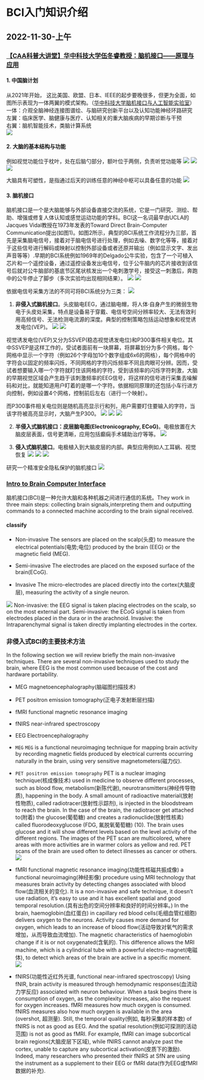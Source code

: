 # BCI入门知识介绍
## 2022-11-30-上午
### [【CAA科普大讲堂】华中科技大学伍冬睿教授：脑机接口——原理与应用](https://www.bilibili.com/video/BV1qY4y1N7HV/)
#### 1. 中国脑计划
从2021年开始， 这比美国、欧盟、日本、IEEE的起步要晚很多，但更为全面，如图所示表现为一体两翼的模式架构。（[华中科技大学脑机接口与人工智能实验室](hhttps://lab.bciml.cn)）  
一体：介观全脑神经连接图谱绘、与脑研究创新平台以及认知功能神经环路研究  
左翼：临床医学、脑健康与医疗、认知相关的重大脑疾病的早期诊断与干预  
右翼：脑机智能技术，类脑计算系统  
![](https://files.mdnice.com/user/35698/b18647de-e7bc-41c2-b2a8-6efe002b75dd.png)

#### 2. 大脑的基本结构与功能
例如视觉功能位于枕叶，处在后脑勺部分，额叶位于两侧，负责听觉功能等
![](https://files.mdnice.com/user/35698/6b86963f-2f80-410b-9a35-8cee66b43187.png)
![](https://files.mdnice.com/user/35698/3aa3d101-b7f1-4ec6-b7f9-58669f6a9ca3.png)
![](https://files.mdnice.com/user/35698/3033fa4f-85d1-4a80-a377-4d813cbeb48f.png)

大脑具有可塑性，是指通过后天的训练任意的神经中枢可以具备任意的功能
![](https://files.mdnice.com/user/35698/c5af599e-40d7-446a-b617-2d281e368297.png)

#### 3. 脑机接口
脑机接口是一个是大脑能够与外部设备直接交流的系统，它是一门研究、测绘、帮助、增强或修复人体认知或感觉运动功能的学科。BCI这一名词最早由UCLA的Jacques Vidal教授在1973年发表的Toward Direct Brain-Computer Communication提出(如图1)。如图2所示，典型的BCI系统工作流程分为三部，首先是采集脑电信号，接着对于脑电信号进行处理，例如去噪、数字化等等，接着对于这些信号进行解码或映射以控制外部设备或者还原并输出（例如显示文字、发出声音等等）.早期的BCI系统例如1969年的Delgado公牛实验，包含了一个可植入芯片和一个遥控设备，通过遥控设备发出电信号，位于公牛脑内的芯片接收到该信号后就对公牛脑部的基底节区尾状核发出一个电刺激学号，接受这一刺激后，奔跑中的公牛停止了脚步（多次实验均出现相同结果）。
![](https://files.mdnice.com/user/35698/3776b2c6-2e82-4389-979a-3218901c0015.png)
![](https://files.mdnice.0com/user/35698/42ce4312-3899-480d-942e-66070ceae2ae.png)

依据电信号采集方法的不同可将BCI系统分为三类：
![](https://files.mdnice.com/user/35698/cc37fb35-54fb-4e4d-bae4-a62d3c05bde6.png)

1. **非侵入式脑机接口**。头皮脑电EEG，通过脑电帽，将人体·自身产生的微弱生物电于头皮处采集，特点是设备易于穿戴、电信号空间分辨率较大、无法有效利用高频信号、无法检测电流源的深度。典型的控制策略包括运动想象和视觉诱发电位(VEP)。
![](https://files.mdnice.com/user/35698/a35d7ef6-63a3-45e0-b201-3772ac389524.png)
![](https://files.mdnice.com/user/35698/59c4e690-06f3-4d5f-8797-377727f59614.png)

视觉诱发电位(VEP)又分为SSVEP(稳态视觉诱发电位)和P300事件相关电位。其中SSVEP是这样工作的，受试者面前有一块屏幕，将屏幕划分为多个网格，每个网格中显示一个字符（例如26个字母加10个数字组成6x6的网格），每个网格中的字符会以固定的频率闪烁，不同网格的字符闪烁频率不同且肉眼可分辨。因而，受试者想要输入哪一个字符就盯住该网格的字符，受到该频率的闪烁字符刺激，大脑的早期视觉区域会产生趋于该刺激频率的EEG信号，将这样的信号进行采集去噪解码和对比，就能知道用户盯着的是哪一个字符。依据相同原理的还包括小车行进方向控制，例如设置4个网格，控制前后左右（进行一个映射）。

而P300事件相关电位则是随机高亮显示行和列，用户需要盯住要输入的字符，当该字符被高亮显示时，大脑产生P300。
![](https://files.mdnice.com/user/35698/59c4e690-06f3-4d5f-8797-377727f59614.png)
![](https://files.mdnice.com/user/35698/ac29b388-c6c1-49ce-8595-cd0788cb1123.png)
![](https://files.mdnice.com/user/35698/d4e0ef6d-7c08-42b3-b518-e78129340004.png)

2. **半侵入式脑机接口：皮层脑电图(Electronicography, ECoG)**。电极放置在大脑皮层表面，信号更清晰，应用包括癫痫手术辅助治疗等等。
![](https://files.mdnice.com/user/35698/ebbd4e5d-6146-43d6-833c-abfb4a652147.png)

3. **侵入式脑机接口**。电极植入到大脑皮层的内部。典型应用例如人工耳蜗、视觉恢复
![](https://files.mdnice.com/user/35698/8fab1664-eb25-4b05-9d36-c93227b4f82f.png)
![](https://files.mdnice.com/user/35698/0defca32-e682-4a2f-8788-e8d6b4fa7164.png)
![](https://files.mdnice.com/user/35698/98d77643-caf5-4e87-9302-dfeefd9dd318.png)

研究一个精准安全隐私保护的脑机接口
![](https://files.mdnice.com/user/35698/018faae3-c5dc-40d5-bfbf-f2c5c2309adb.png)

### [Intro to Brain Computer Interface](http://learn.neurotechedu.com/introtobci/)

脑机接口(BCI)是一种允许大脑和各种机器之间进行通信的系统。They work in three main steps: collecting brain signals,interpreting them and outputting commands to a connected machine according to the brain signal received.

#### classify
* Non-invasive
The sensors are placed on the scalp(头皮) to measure the electrical potentials(电势;电位) produced by the brain (EEG) or the magnetic field (MEG).

* Semi-invasive
The electrodes are placed on the exposed surface of the brain(ECoG).

* Invasive
The micro-electrodes are placed directly into the cortex(大脑皮层), measuring the activity of a single neuron.

![](http://learn.neurotechedu.com/images/introtobci/layers.png)
Non-invasive: the EEG signal is taken placing electrodes on the scalp, so on the most external part.
Semi-invasive: the ECoG signal is taken from electrodes placed in the dura or in the arachnoid.
Invasive: the Intraparenchymal signal is taken directly implanting electrodes in the cortex.

### 非侵入式BCI的主要技术方法
In the following section we will review briefly the main non-invasive techniques. There are several non-invasive techniques used to study the brain, where EEG is the most common used because of the cost and hardware portability.

* MEG magnetoencephalography(脑磁图扫描技术)
* PET positron emission tomography(正电子发射断层扫描)
* fMRI functional magnetic resonance imaging
* fNIRS near-infrared spectroscopy
* EEG Electroencephalography

* `MEG`
`MEG` is a functional neuroimaging technique for mapping brain activity by recording magnetic fields produced by electrical currents occurring naturally in the brain, using very sensitive magnetometers(磁力仪).

* `PET positron emission tomography`
PET is a nuclear imaging technique(核成像技术) used in medicine to observe different processes, such as blood flow, metabolism(新陈代谢), neurotransmitters(神经传导物质), happening in the body.
A small amount of radioactive material(放射性物质), called radiotracer(放射性示踪剂), is injected in the bloodstream to reach the brain. In the case of the brain, the radiotracer get attached to(附着) the glucose(葡萄糖) and creates a radionuclide(放射性核素) called fluorodeoxyglucose (FDG, 氟脱氧葡萄糖) (10). The brain uses glucose and it will show different levels based on the level activity of the different regions. The images of the PET scan are multicolored, where areas with more activities are in warmer colors as yellow and red. PET scans of the brain are used often to detect illnesses as cancer or others.
![](http://learn.neurotechedu.com/images/introtobci/PET2.png)


* fMRI functional magnetic resonance imaging(功能性核磁共振成像)
a functional neuroimaging(神经影像) procedure using MRI technology that measures brain activity by detecting changes associated with blood flow(血流相关的变化). It is a non-invasive and safe technique, it doesn’t use radiation, it’s easy to use and it has excellent spatial and good temporal resolution.(具有出色的空间分辨率和良好的时间分辨率。)
In the brain, haemoglobin(血红蛋白) in capillary red blood cells(毛细血管红细胞) delivers oxygen to the neurons. Activity causes more demand for oxygen, which leads to an increase of blood flow(活动导致对氧气的需求增加，从而导致血流增加). The magnetic characteristics of haemoglobin change if it is or not oxygenated(含氧的). This difference allows the MRI machine, which is a cylindrical tube with a powerful electro-magnet(电磁体), to detect which areas of the brain are active in a specific moment.
![](http://learn.neurotechedu.com/images/introtobci/fmri2.png)


* fNIRS(功能性近红外光谱, functional near-infrared spectroscopy)
Using fNIR, brain activity is measured through hemodynamic responses(血流动力学反应) associated with neuron behaviour.
When a task begins there is consumption of oxygen, as the complexity increases, also the request for oxygen increases. fMRI measures how much oxygen is consumed. fNIRS measures also how much oxygen is available in the area (overshot, 超测量). 
Still, the temporal quality(例如, 每秒采集的样本数) of fNIRS is not as good as EEG.  And the spatial resolution(例如可探测的活动范围) is not as good as fMRI. For example, fMRI can image subcortical brain regions(大脑皮层下区域), while fNIRS cannot analyze past the cortex, unable to capture any subcortical activation(皮质下的激励). Indeed, many researchers who presented their fNIRS at SfN are using the instrument as a supplement to their EEG or fMRI data(作为EEG或fMRI数据的补充).
